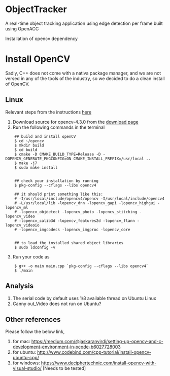# ObjectTracker
A real-time object tracking application using edge detection per frame built using OpenACC

Installation of opencv dependency

# Install OpenCV

Sadly, C++ does not come with a nativa package manager, and we are not versed in any of the tools of the industry, so we decided to do a clean install of OpenCV.

## Linux
Relevant steps from the instructions [here](https://docs.opencv.org/master/d7/d9f/tutorial_linux_install.html)

1. Download source for opencv-4.3.0 from the [download page](https://opencv.org/releases/)
2. Run the following commands in the terminal

```
    ## build and install openCV
    $ cd ~/opencv
    $ mkdir build
    $ cd build
    $ cmake -D CMAKE_BUILD_TYPE=Release -D -DOPENCV_GENERATE_PKGCONFIG=ON CMAKE_INSTALL_PREFIX=/usr/local ..
    $ make -j7
    $ sudo make install
    
    
    ## check your installation by running
    $ pkg-config --cflags --libs opencv4
    
    ## it should print something like this:
    # -I/usr/local/include/opencv4/opencv -I/usr/local/include/opencv4 
    # -L/usr/local/lib -lopencv_dnn -lopencv_gapi -lopencv_highgui -lopencv_ml 
    # -lopencv_objdetect -lopencv_photo -lopencv_stitching -lopencv_video 
    # -lopencv_calib3d -lopencv_features2d -lopencv_flann -lopencv_videoio 
    # -lopencv_imgcodecs -lopencv_imgproc -lopencv_core
    
    
    ## to load the installed shared object libraries
    $ sudo ldconfig -v

```

3. Run your code as

```
    $ g++ -o main main.cpp `pkg-config --cflags --libs opencv4`
    $ ./main

```


    
## Analysis
1. The serial code by default uses 1/8 available thread on Ubuntu Linux
2. Canny out_Video does not run on Ubuntu?


## Other references

Please follow the below link,

1. for mac: https://medium.com/@jaskaranvirdi/setting-up-opencv-and-c-development-environment-in-xcode-b6027728003
2. for ubuntu: http://www.codebind.com/cpp-tutorial/install-opencv-ubuntu-cpp/
3. for windows: https://www.deciphertechnic.com/install-opencv-with-visual-studio/ 	[Needs to be tested]

 
